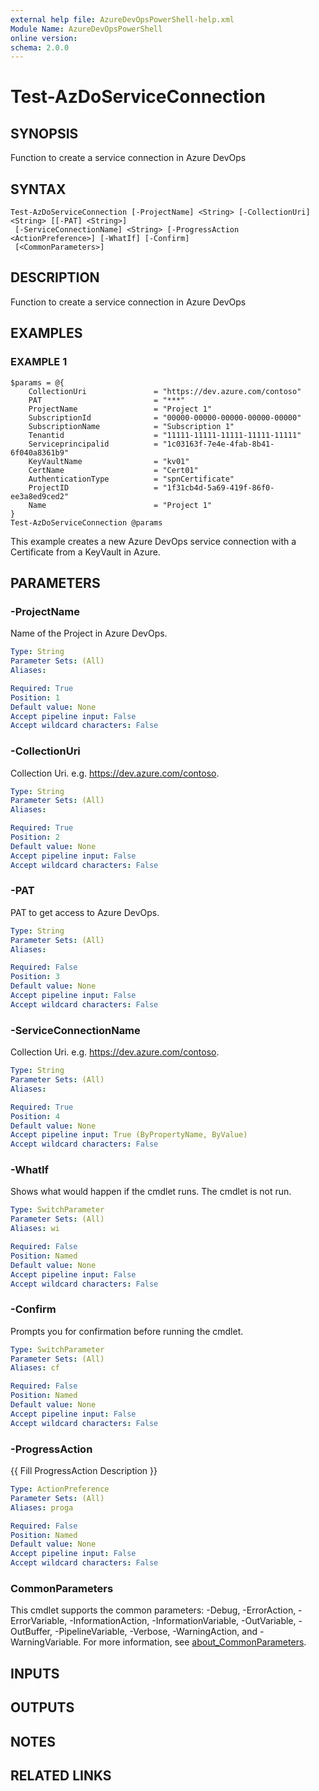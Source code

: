 ```yaml
---
external help file: AzureDevOpsPowerShell-help.xml
Module Name: AzureDevOpsPowerShell
online version:
schema: 2.0.0
---
```


# Test-AzDoServiceConnection

## SYNOPSIS
Function to create a service connection in Azure DevOps

## SYNTAX

```
Test-AzDoServiceConnection [-ProjectName] <String> [-CollectionUri] <String> [[-PAT] <String>]
 [-ServiceConnectionName] <String> [-ProgressAction <ActionPreference>] [-WhatIf] [-Confirm]
 [<CommonParameters>]
```

## DESCRIPTION
Function to create a service connection in Azure DevOps

## EXAMPLES

### EXAMPLE 1
```
$params = @{
    CollectionUri               = "https://dev.azure.com/contoso"
    PAT                         = "***"
    ProjectName                 = "Project 1"
    SubscriptionId              = "00000-00000-00000-00000-00000"
    SubscriptionName            = "Subscription 1"
    Tenantid                    = "11111-11111-11111-11111-11111"
    Serviceprincipalid          = "1c03163f-7e4e-4fab-8b41-6f040a8361b9"
    KeyVaultName                = "kv01"
    CertName                    = "Cert01"
    AuthenticationType          = "spnCertificate"
    ProjectID                   = "1f31cb4d-5a69-419f-86f0-ee3a8ed9ced2"
    Name                        = "Project 1"
}
Test-AzDoServiceConnection @params
```

This example creates a new Azure DevOps service connection with a Certificate from a KeyVault in Azure.

## PARAMETERS

### -ProjectName
Name of the Project in Azure DevOps.

```yaml
Type: String
Parameter Sets: (All)
Aliases:

Required: True
Position: 1
Default value: None
Accept pipeline input: False
Accept wildcard characters: False
```

### -CollectionUri
Collection Uri.
e.g.
https://dev.azure.com/contoso.

```yaml
Type: String
Parameter Sets: (All)
Aliases:

Required: True
Position: 2
Default value: None
Accept pipeline input: False
Accept wildcard characters: False
```

### -PAT
PAT to get access to Azure DevOps.

```yaml
Type: String
Parameter Sets: (All)
Aliases:

Required: False
Position: 3
Default value: None
Accept pipeline input: False
Accept wildcard characters: False
```

### -ServiceConnectionName
Collection Uri.
e.g.
https://dev.azure.com/contoso.

```yaml
Type: String
Parameter Sets: (All)
Aliases:

Required: True
Position: 4
Default value: None
Accept pipeline input: True (ByPropertyName, ByValue)
Accept wildcard characters: False
```

### -WhatIf
Shows what would happen if the cmdlet runs.
The cmdlet is not run.

```yaml
Type: SwitchParameter
Parameter Sets: (All)
Aliases: wi

Required: False
Position: Named
Default value: None
Accept pipeline input: False
Accept wildcard characters: False
```

### -Confirm
Prompts you for confirmation before running the cmdlet.

```yaml
Type: SwitchParameter
Parameter Sets: (All)
Aliases: cf

Required: False
Position: Named
Default value: None
Accept pipeline input: False
Accept wildcard characters: False
```

### -ProgressAction
{{ Fill ProgressAction Description }}

```yaml
Type: ActionPreference
Parameter Sets: (All)
Aliases: proga

Required: False
Position: Named
Default value: None
Accept pipeline input: False
Accept wildcard characters: False
```

### CommonParameters
This cmdlet supports the common parameters: -Debug, -ErrorAction, -ErrorVariable, -InformationAction, -InformationVariable, -OutVariable, -OutBuffer, -PipelineVariable, -Verbose, -WarningAction, and -WarningVariable. For more information, see [about_CommonParameters](http://go.microsoft.com/fwlink/?LinkID=113216).

## INPUTS

## OUTPUTS

## NOTES

## RELATED LINKS
